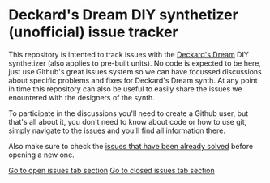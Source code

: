 # Deckard's Dream DIY synthetizer (unofficial) issue tracker

This repository is intented to track issues with the [Deckard's Dream](http://deckardsdream.com/) DIY synthetizer (also applies to pre-built units). No code is expected to be here, just use Github's great issues system so we can have focussed discussions about specific problems and fixes for Deckard's Dream synth. At any point in time this repository can also be useful to easily share the issues we enountered with the designers of the synth.

To participate in the discussions you'll need to create a Github user, but that's all about it, you don't need to know about code or how to use git, simply navigate to the [issues](https://github.com/ffont/ddrm-issues/issues) and you'll find all information there.

Also make sure to check the [issues that have been already solved](https://github.com/ffont/ddrm-issues/issues?q=is%3Aissue+is%3Aclosed) before opening a new one.

[Go to open issues tab section](https://github.com/ffont/ddrm-issues/issues?q=is%3Aissue+is%3Aopen)
[Go to closed issues tab section](https://github.com/ffont/ddrm-issues/issues?q=is%3Aissue+is%3Aclosed)
